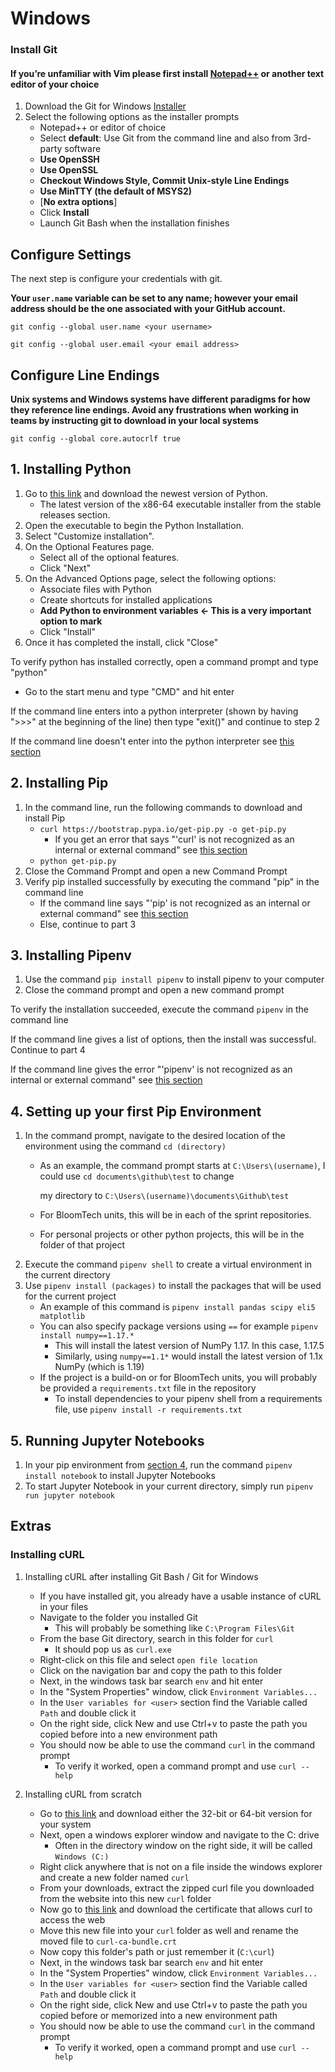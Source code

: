 # Windows

### **Install Git**

#### **If you’re unfamiliar with Vim please first install** [**Notepad++**](https://github.com/notepad-plus-plus/notepad-plus-plus/releases/download/v7.8.5/npp.7.8.5.Installer.exe) **or another text editor of your choice** <a id="if-youre-unfamiliar-with-vim-please-first-install-notepad-or-another-text-editor-of-your-choice"></a>

1. Download the Git for Windows [Installer](https://github.com/git-for-windows/git/releases/download/v2.25.1.windows.1/Git-2.25.1-32-bit.exe)​
2. Select the following options as the installer prompts
   * Notepad++ or editor of choice
   * Select **default**: Use Git from the command line and also from 3rd-party software
   * **Use OpenSSH**
   * **Use OpenSSL**
   * **Checkout Windows Style, Commit Unix-style Line Endings**
   * **Use MinTTY \(the default of MSYS2\)**
   * \[**No extra options**\]
   * Click **Install**
   * Launch Git Bash when the installation finishes

## **Configure Settings** <a id="configure-settings"></a>

The next step is configure your credentials with git.

**Your `user.name` variable can be set to any name; however your email address should be the one associated with your GitHub account.**

```text
git config --global user.name <your username>
```

```text
git config --global user.email <your email address>
```

## Configure Line Endings <a id="configure-line-endings"></a>

**Unix systems and Windows systems have different paradigms for how they reference line endings. Avoid any frustrations when working in teams by instructing git to download in your local systems**

```text
git config --global core.autocrlf true
```

##  1. Installing Python <a id="InstallPython"></a>

1. Go to [this link](https://www.python.org/downloads/windows/) and download the newest version of Python.
   * The latest version of the x86-64 executable installer from the stable releases section.
2. Open the executable to begin the Python Installation.
3. Select "Customize installation".
4. On the Optional Features page.
   * Select all of the optional features.
   * Click "Next"
5. On the Advanced Options page, select the following options:
   * Associate files with Python
   * Create shortcuts for installed applications
   * **Add Python to environment variables &lt;- This is a very important option to mark**
   * Click "Install"
6. Once it has completed the install, click "Close"

To verify python has installed correctly, open a command prompt and type "python"

* Go to the start menu and type "CMD" and hit enter

If the command line enters into a python interpreter \(shown by having "&gt;&gt;&gt;" at the beginning of the line\) then type "exit\(\)" and continue to step 2

If the command line doesn't enter into the python interpreter see [this section](windows.md#InstallPython)

##  2. Installing Pip <a id="InstallPip"></a>

1. In the command line, run the following commands to download and install Pip 
   * `curl https://bootstrap.pypa.io/get-pip.py -o get-pip.py`
     - If you get an error that says "'curl' is not recognized as an internal or external command" see [this section](windows.md#curl)
   * `python get-pip.py`
2. Close the Command Prompt and open a new Command Prompt
3. Verify pip installed successfully by executing the command "pip" in the command line
   * If the command line says "'pip' is not recognized as an internal or external command" see [this section](windows.md#InstallPip)
   * Else, continue to part 3

##  3. Installing Pipenv <a id="InstallPipenv"></a>

1. Use the command `pip install pipenv` to install pipenv to your computer
2. Close the command prompt and open a new command prompt

To verify the installation succeeded, execute the command `pipenv` in the command line

If the command line gives a list of options, then the install was successful. Continue to part 4

If the command line gives the error "'pipenv' is not recognized as an internal or external command" see [this section](windows.md#InstallPipenv)

##  4. Setting up your first Pip Environment <a id="FirstEnv"></a>

1. In the command prompt, navigate to the desired location of the environment using the command `cd (directory)`
   * As an example, the command prompt starts at `C:\Users\(username)`, I could use `cd documents\github\test` to change

     my directory to `C:\Users\(username)\documents\Github\test`

   * For BloomTech units, this will be in each of the sprint repositories. 
   * For personal projects or other python projects, this will be in the folder of that project    
2. Execute the command `pipenv shell` to create a virtual environment in the current directory
3. Use `pipenv install (packages)` to install the packages that will be used for the current project
   * An example of this command is `pipenv install pandas scipy eli5 matplotlib`
   * You can also specify package versions using `==` for example `pipenv install numpy==1.17.*`
     * This will install the latest version of NumPy 1.17. In this case, 1.17.5
     * Similarly, using `numpy==1.1*` would install the latest version of 1.1x NumPy \(which is 1.19\)
   * If the project is a build-on or for BloomTech units, you will probably be provided a `requirements.txt` file in the repository
     * To install dependencies to your pipenv shell from a requirements file, use `pipenv install -r requirements.txt`

##  5. Running Jupyter Notebooks <a id="JupNote"></a>

1. In your pip environment from [section 4](windows.md#FirstEnv), run the command `pipenv install notebook` to install Jupyter Notebooks
2. To start Jupyter Notebook in your current directory, simply run `pipenv run jupyter notebook`

## Extras
### Installing cURL <a id="curl"></a>
1. Installing cURL after installing Git Bash / Git for Windows
   - If you have installed git, you already have a usable instance of cURL in your files
   - Navigate to the folder you installed Git
       - This will probably be something like `C:\Program Files\Git`
   - From the base Git directory, search in this folder for `curl`
       - It should pop us as `curl.exe`
   - Right-click on this file and select `open file location`
   - Click on the navigation bar and copy the path to this folder
   - Next, in the windows task bar search `env` and hit enter
   - In the "System Properties" window, click `Environment Variables...`
   - In the `User variables for <user>` section find the Variable called `Path` and double click it
   - On the right side, click New and use Ctrl+v to paste the path you copied before into a new environment path
   - You should now be able to use the command `curl` in the command prompt
       - To verify it worked, open a command prompt and use `curl --help`
       
       
2. Installing cURL from scratch
   - Go to [this link](https://curl.haxx.se/windows/) and download either the 32-bit or 64-bit version for your system
   - Next, open a windows explorer window and navigate to the C: drive
       - Often in the directory window on the right side, it will be called `Windows (C:)`
   - Right click anywhere that is not on a file inside the windows explorer and create a new folder named `curl`
   - From your downloads, extract the zipped curl file you downloaded from the website into this new `curl` folder
   - Now go to [this link](https://curl.haxx.se/docs/caextract.html) and download the certificate that allows curl to access the web
   - Move this new file into your `curl` folder as well and rename the moved file to `curl-ca-bundle.crt`
   - Now copy this folder's path or just remember it (`C:\curl`)
   - Next, in the windows task bar search `env` and hit enter
   - In the "System Properties" window, click `Environment Variables...`
   - In the `User variables for <user>` section find the Variable called `Path` and double click it
   - On the right side, click New and use Ctrl+v to paste the path you copied before or memorized into a new environment path
   - You should now be able to use the command `curl` in the command prompt
      - To verify it worked, open a command prompt and use `curl --help`
